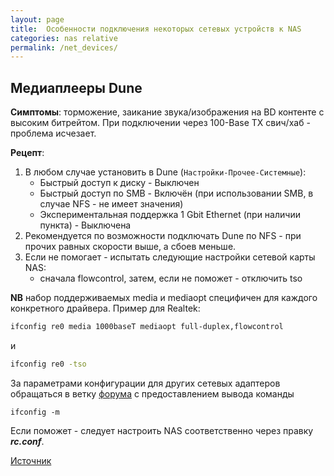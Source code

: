 ```yaml
---
layout: page
title:  Особенности подключения некоторых сетевых устройств к NAS
categories: nas relative
permalink: /net_devices/
---
```


## Медиаплееры Dune

**Симптомы**: торможение, заикание звука/изображения на BD контенте с высоким битрейтом.
При подключении через 100-Base TX свич/хаб - проблема исчезает.

**Рецепт**:

1.  В любом случае установить в Dune (```Настройки-Прочее-Системные```):
    - Быстрый доступ к диску - Выключен
    - Быстрый доступ по SMB - Включён (при использовании SMB, в случае NFS - не имеет значения)
    - Экспериментальная поддержка 1 Gbit Ethernet (при наличии пункта) - Выключена
2.  Рекомендуется по возможности подключать Dune по NFS - при прочих равных скорости выше, а сбоев меньше.
3.  Если не помогает - испытать следующие настройки сетевой карты NAS:
    - сначала flowcontrol, затем, если не поможет - отключить tso

**NB** набор поддерживаемых media и mediaopt специфичен для каждого конкретного драйвера.
Пример для Realtek:

```sh
ifconfig re0 media 1000baseT mediaopt full-duplex,flowcontrol
```
и

```sh
ifconfig re0 -tso
```

За параметрами конфигурации для других сетевых адаптеров обращаться в ветку
[форума](http://forum.ixbt.com/topic.cgi?id=11:44629) с предоставлением вывода команды

```
ifconfig -m
```

Если поможет - следует настроить NAS соответственно через правку ___rc.conf___.

[Источник](http://forum.ixbt.com/topic.cgi?id=11:44215:4677#4677)
